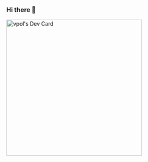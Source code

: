 ### Hi there 👋

<a href="https://app.daily.dev/vpol"><img src="https://api.daily.dev/devcards/v2/oZNkfnj0bUhkbhHe9g5wO.png?type=default&r=won" width="356" alt="vpol's Dev Card"/></a>


<!--
**vpol/vpol** is a ✨ _special_ ✨ repository because its `README.md` (this file) appears on your GitHub profile.

Here are some ideas to get you started:

- 🔭 I’m currently working on ...
- 🌱 I’m currently learning ...
- 👯 I’m looking to collaborate on ...
- 🤔 I’m looking for help with ...
- 💬 Ask me about ...
- 📫 How to reach me: ...
- 😄 Pronouns: ...
- ⚡ Fun fact: ...
-->
